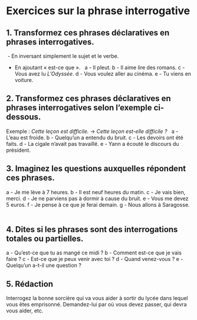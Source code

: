 # Exercices sur la phrase interrogative
## 1. Transformez ces phrases déclaratives en phrases interrogatives.
 - En inversant simplement le sujet et le verbe.
- En ajoutant « est-ce que ».
 
a - Il pleut. b - Il aime lire des romans. c - Vous avez lu *L’Odyssée*. d - Vous voulez aller au cinéma. e - Tu viens en voiture.
 

## 2. Transformez ces phrases déclaratives en phrases interrogatives selon l’exemple ci-dessous.
Exemple : *Cette leçon est difficile.* → *Cette leçon est-elle difficile ?*
 
a - L’eau est froide. b - Quelqu’un a entendu du bruit.
c - Les devoirs ont été faits. d - La cigale n’avait pas travaillé. e - Yann a écouté le discours du président.
 

## 3. Imaginez les questions auxquelles répondent ces phrases.
a - Je me lève à 7 heures. b - Il est neuf heures du matin.
c - Je vais bien, merci. d - Je ne parviens pas à dormir à cause du bruit. e - Vous me devez 5 euros. f - Je pense à ce que je ferai demain. g - Nous allons à Saragosse.
 

## 4. Dites si les phrases sont des interrogations totales ou partielles.
a - Qu’est-ce que tu as mangé ce midi ?
b - Comment est-ce que je vais faire ?
c - Est-ce que je peux venir avec toi ?
d - Quand venez-vous ?
e - Quelqu’un a-t-il une question ?
 

## 5. Rédaction
Interrogez la bonne sorcière qui va vous aider à sortir du lycée dans lequel vous êtes emprisonné. Demandez-lui par où vous devez passer, qui devra vous aider, etc.
